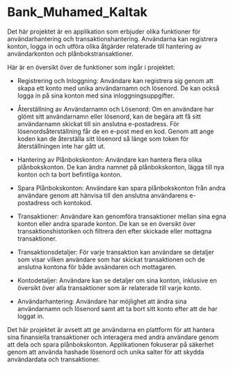 # Bank_Muhamed_Kaltak
Det här projektet är en applikation som erbjuder olika funktioner för användarhantering och transaktionshantering. Användarna kan registrera konton, logga in och utföra olika åtgärder relaterade till hantering av användarkonton och plånbokstransaktioner.

Här är en översikt över de funktioner som ingår i projektet:
* Registrering och Inloggning: Användare kan registrera sig genom att skapa ett konto med unika användarnamn och lösenord. De kan också logga in på sina konton med sina inloggningsuppgifter.

* Återställning av Användarnamn och Lösenord: Om en användare har glömt sitt användarnamn eller lösenord, kan de begära att få sitt användarnamn skickat till sin anslutna e-postadress. För lösenordsåterställning får de en e-post med en kod. Genom att ange koden kan de återställa sitt lösenord så länge som token för återställningen inte har gått ut.

* Hantering av Plånbokskonton: Användare kan hantera flera olika plånbokskonton. De kan ändra namnet på plånbokskonton, lägga till nya konton och ta bort befintliga konton.

* Spara Plånbokskonton: Användare kan spara plånbokskonton från andra användare genom att hänvisa till den anslutna användarens e-postadress och kontokod.

* Transaktioner: Användare kan genomföra transaktioner mellan sina egna konton eller andra sparade konton. De kan se en översikt över transaktionshistoriken och filtrera den efter skickade eller mottagna transaktioner.

* Transaktionsdetaljer: För varje transaktion kan användare se detaljer som visar vilken användare som har skickat transaktionen och de anslutna kontona för både avsändaren och mottagaren.

* Kontodetaljer: Användare kan se detaljer om sina konton, inklusive en översikt över alla transaktioner som är relaterade till varje konto.

* Användarhantering: Användare har möjlighet att ändra sina användarnamn och lösenord samt att ta bort sitt konto efter att de har loggat in.

Det här projektet är avsett att ge användarna en plattform för att hantera sina finansiella transaktioner och interagera med andra användare genom att dela och spara plånbokskonton. Applikationen fokuserar på säkerhet genom att använda hashade lösenord och unika salter för att skydda användardata och transaktioner.
